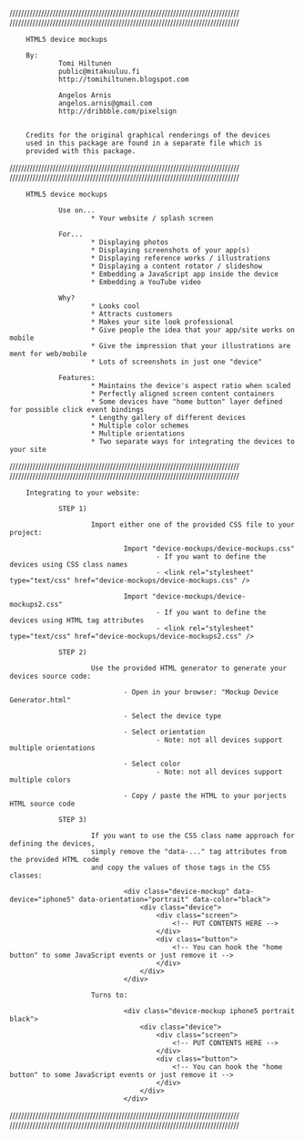 ////////////////////////////////////////////////////////////////////////////////
////////////////////////////////////////////////////////////////////////////////


        HTML5 device mockups

        By:
                Tomi Hiltunen
                public@mitakuuluu.fi
                http://tomihiltunen.blogspot.com

                Angelos Arnis
                angelos.arnis@gmail.com
                http://dribbble.com/pixelsign


        Credits for the original graphical renderings of the devices
        used in this package are found in a separate file which is
        provided with this package.


////////////////////////////////////////////////////////////////////////////////
////////////////////////////////////////////////////////////////////////////////


        HTML5 device mockups

                Use on...
                        * Your website / splash screen

                For...
                        * Displaying photos
                        * Displaying screenshots of your app(s)
                        * Displaying reference works / illustrations
                        * Displaying a content rotator / slideshow
                        * Embedding a JavaScript app inside the device
                        * Embedding a YouTube video

                Why?
                        * Looks cool
                        * Attracts customers
                        * Makes your site look professional
                        * Give people the idea that your app/site works on mobile
                        * Give the impression that your illustrations are ment for web/mobile
                        * Lots of screenshots in just one "device"

                Features:
                        * Maintains the device's aspect ratio when scaled
                        * Perfectly aligned screen content containers
                        * Some devices have "home button" layer defined for possible click event bindings
                        * Lengthy gallery of different devices
                        * Multiple color schemes
                        * Multiple orientations
                        * Two separate ways for integrating the devices to your site


////////////////////////////////////////////////////////////////////////////////
////////////////////////////////////////////////////////////////////////////////


        Integrating to your website:

                STEP 1)

                        Import either one of the provided CSS file to your project:

                                Import "device-mockups/device-mockups.css"
                                        - If you want to define the devices using CSS class names
                                        - <link rel="stylesheet" type="text/css" href="device-mockups/device-mockups.css" />

                                Import "device-mockups/device-mockups2.css"
                                        - If you want to define the devices using HTML tag attributes
                                        - <link rel="stylesheet" type="text/css" href="device-mockups/device-mockups2.css" />

                STEP 2)

                        Use the provided HTML generator to generate your devices source code:

                                - Open in your browser: "Mockup Device Generator.html"

                                - Select the device type

                                - Select orientation
                                        - Note: not all devices support multiple orientations

                                - Select color
                                        - Note: not all devices support multiple colors

                                - Copy / paste the HTML to your porjects HTML source code

                STEP 3)

                        If you want to use the CSS class name approach for defining the devices,
                        simply remove the "data-..." tag attributes from the provided HTML code
                        and copy the values of those tags in the CSS classes:

                                <div class="device-mockup" data-device="iphone5" data-orientation="portrait" data-color="black">
                                    <div class="device">
                                        <div class="screen">
                                            <!-- PUT CONTENTS HERE -->
                                        </div>
                                        <div class="button">
                                            <!-- You can hook the "home button" to some JavaScript events or just remove it -->
                                        </div>
                                    </div>
                                </div>

                        Turns to:

                                <div class="device-mockup iphone5 portrait black">
                                    <div class="device">
                                        <div class="screen">
                                            <!-- PUT CONTENTS HERE -->
                                        </div>
                                        <div class="button">
                                            <!-- You can hook the "home button" to some JavaScript events or just remove it -->
                                        </div>
                                    </div>
                                </div>


////////////////////////////////////////////////////////////////////////////////
////////////////////////////////////////////////////////////////////////////////